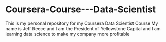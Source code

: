 # Coursera-Course---Data-Scientist
This is my personal repository for my Coursera Data Scientist Course
My name is Jeff Reece and I am the President of Yellowstone Capital and I am learning data science to make my company more profitable
